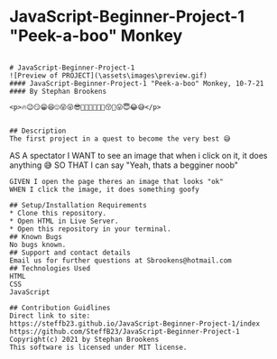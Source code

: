 # JavaScript-Beginner-Project-1 "Peek-a-boo" Monkey

```We are simply sharpening our skills with begginer projects until we become 👑JavaScript Champions👑 

# JavaScript-Beginner-Project-1
![Preview of PROJECT](\assets\images\preview.gif)
#### JavaScript-Beginner-Project-1 "Peek-a-boo" Monkey, 10-7-21
#### By Stephan Brookens

<p>🔥😉😏😁😆😍😝😜😎🤠🤪🤭🧐🤤🤗😚🤑😛😇😂😅</p>


## Description
The first project in a quest to become the very best 😅
```
AS A spectator
I WANT to see an image that when i click on it, it does anything 😅
SO THAT I can say "Yeah, thats a begginer noob"
```
GIVEN I open the page theres an image that looks "ok"
WHEN I click the image, it does something goofy

## Setup/Installation Requirements
* Clone this repository.
* Open HTML in Live Server.
* Open this repository in your terminal.
## Known Bugs
No bugs known.
## Support and contact details
Email us for further questions at Sbrookens@hotmail.com
## Technologies Used
HTML
CSS
JavaScript

## Contribution Guidlines 
Direct link to site:
https://steffb23.github.io/JavaScript-Beginner-Project-1/index
https://github.com/SteffB23/JavaScript-Beginner-Project-1
Copyright(c) 2021 by Stephan Brookens
This software is licensed under MIT license.
